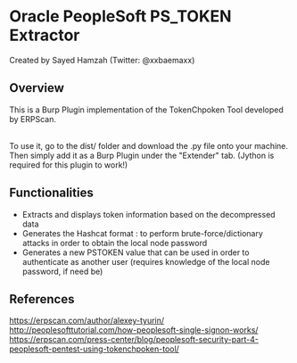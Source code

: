 Oracle PeopleSoft PS_TOKEN Extractor
====================================
Created by Sayed Hamzah (Twitter: @xxbaemaxx)<br>

Overview
--------
This is a Burp Plugin implementation of the TokenChpoken Tool developed by ERPScan.<br><br>

To use it, go to the dist/ folder and download the .py file onto your machine. Then simply add it as a Burp Plugin under the "Extender" tab. (Jython is required for this plugin to work!)

Functionalities
---------------
- Extracts and displays token information based on the decompressed data<br>
- Generates the Hashcat format <hash>:<salt> to perform brute-force/dictionary attacks in order to obtain the local node password<br>
- Generates a new PSTOKEN value that can be used in order to authenticate as another user (requires knowledge of the local node password, if need be)<br>

References
-----------
https://erpscan.com/author/alexey-tyurin/<br>
http://peoplesofttutorial.com/how-peoplesoft-single-signon-works/<br>
https://erpscan.com/press-center/blog/peoplesoft-security-part-4-peoplesoft-pentest-using-tokenchpoken-tool/

